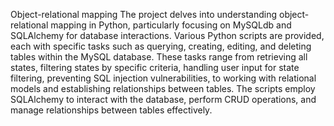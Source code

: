 Object-relational mapping
The project delves into understanding object-relational mapping in Python, particularly focusing on MySQLdb and SQLAlchemy for database interactions. Various Python scripts are provided, each with specific tasks such as querying, creating, editing, and deleting tables within the MySQL database. These tasks range from retrieving all states, filtering states by specific criteria, handling user input for state filtering, preventing SQL injection vulnerabilities, to working with relational models and establishing relationships between tables. The scripts employ SQLAlchemy to interact with the database, perform CRUD operations, and manage relationships between tables effectively.
